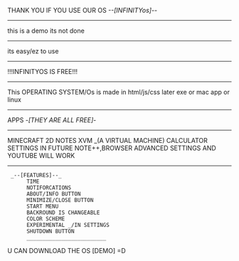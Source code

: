 THANK YOU IF YOU USE OUR OS
    _--[INFINITYos]--_
___________________________
this is a demo its not done
___________________________
its easy/ez to use
___________________________

  !!!INFINITYOS IS FREE!!!
  ________________________
This OPERATING SYSTEM/Os 
is made in html/js/css
later exe or mac app 
or linux
___________________________
APPS -_[THEY ARE ALL FREE]_-
___________________________
MINECRAFT 2D
NOTES
XVM _(A VIRTUAL MACHINE)
CALCULATOR
SETTINGS
IN FUTURE NOTE++,BROWSER
ADVANCED SETTINGS AND
YOUTUBE WILL WORK
____________________________
     _--[FEATURES]--_
          TIME
          NOTIFORCATIONS
          ABOUT/INFO BUTTON
          MINIMIZE/CLOSE BUTTON
          START MENU
          BACKROUND IS CHANGEABLE
          COLOR SCHEME
          EXPERIMENTAL _/IN SETTINGS
          SHUTDOWN BUTTON
          _________________________
U CAN DOWNLOAD THE OS [DEMO] =D
